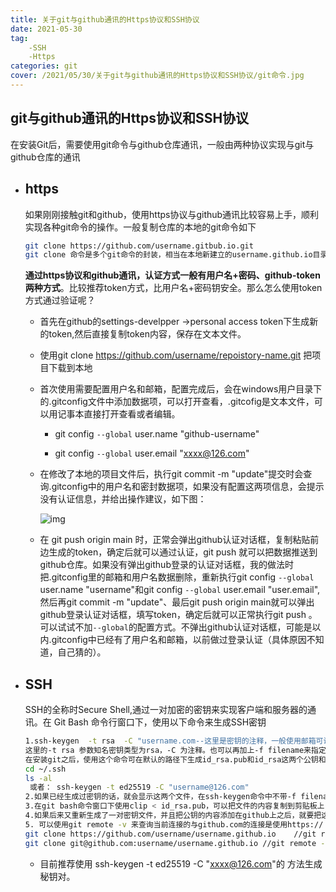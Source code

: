 ```yaml
---
title: 关于git与github通讯的Https协议和SSH协议
date: 2021-05-30
tag: 
    -SSH
    -Https 
categories: git
cover: /2021/05/30/关于git与github通讯的Https协议和SSH协议/git命令.jpg
---
```


## git与github通讯的Https协议和SSH协议

在安装Git后，需要使用git命令与github仓库通讯，一般由两种协议实现与git与github仓库的通讯

* ## https

  如果刚刚接触git和github，使用https协议与github通讯比较容易上手，顺利实现各种git命令的操作。一般复制仓库的本地的git命令如下

  ```bash
  git clone https://github.com/username.gitbub.io.git 
  git clone 命令是多个git命令的封装，相当在本地新建立的username.github.io目录，再执行git init 纳入.git管理,自动建立一个master分支（git checkout -b master），自动添加远程连接git remote add origin https://github.com/username.gitbub.io.git，再 git fetch下载数据
  ```

  **通过https协议和github通讯，认证方式一般有用户名+密码、github-token两种方式**。比较推荐token方式，比用户名+密码钥安全。那么怎么使用token方式通过验证呢？

  <!--more-->

  * 首先在github的settings-develpper ->personal access token下生成新的token,然后直接复制token内容，保存在文本文件。

  * 使用git clone https://github.com/username/repoistory-name.git 把项目下载到本地

  * 首次使用需要配置用户名和邮箱，配置完成后，会在windows用户目录下的.gitconfig文件中添加数据项，可以打开查看，.gitcofig是文本文件，可以用记事本直接打开查看或者编辑。

    * git config `--global` user.name "github-username"

    * git config `--global` user.email  "xxxx@126.com"

  * 在修改了本地的项目文件后，执行git commit -m "update"提交时会查询.gitconfig中的用户名和密封数据项，如果没有配置这两项信息，会提示没有认证信息，并给出操作建议，如下图：

    ![img](/images/github/git-first-commit.png)

  * 在 git push origin main 时，正常会弹出github认证对话框，复制粘贴前边生成的token，确定后就可以通过认证，git push 就可以把数据推送到github仓库。如果没有弹出github登录的认证对话框，我的做法时把.gitconfig里的邮箱和用户名数据删除，重新执行git  config `--global` user.name "username"和git config `--global` user.email "user.email",然后再git commit -m "update"、最后git push origin main就可以弹出github登录认证对话框，填写token，确定后就可以正常执行git push 。可以试试不加`--global`的配置方式。不弹出github认证对话框，可能是以内.gitconfig中已经有了用户名和邮箱，以前做过登录认证（具体原因不知道，自己猜的）。 

* ## SSH

  SSH的全称时Secure Shell,通过一对加密的密钥来实现客户端和服务器的通讯。在 Git Bash 命令行窗口下，使用以下命令来生成SSH密钥

  ```bash
  1.ssh-keygen  -t rsa  -C "username.com--这里是密钥的注释，一般使用邮箱可说明它的用途"
  这里的-t rsa 参数知名密钥类型为rsa，-C 为注释。也可以再加上-f filename来指定密钥的文件名称。
  在安装git之后，使用这个命令可在默认的路径下生成id_rsa.pub和id_rsa这两个公钥和私钥文件，一般要查询他的路劲，可在git bash 命令行下输入下面的命令：
  cd ~/.ssh
  ls -al 
   或者： ssh-keygen -t ed25519 -C "username@126.com"
  2.如果已经生成过密钥的话，就会显示这两个文件，在ssh-keygen命令中不带-f filename 参数的话，默认的文件名是id_rsa 和id_rsa.pub。
  3.在git bash命令窗口下使用clip < id_rsa.pub，可以把文件的内容复制到剪贴板上，登录到github，在网站的setting下打开SSH及GPG Keys选项，titile随便自己一个，把剪贴板的内容粘贴在ssh-key里，保存即可，以后使用git 操作github仓库时就可以使用git@github.com:username/username.github.io.git的格式了，这个据说时传输数据的效率比https更高一些。
  4.如果后来又重新生成了一对密钥文件，并且把公钥的内容添加在github上之后，就要把这对密钥对应的私钥覆盖到~/.ssh目录下，这个是安装git时默认的路径，如果想修改git 使用的密钥文件的话，就要修改环境变量，不想麻烦的话，就把新生成的密钥文件改名覆盖原来的密钥对文件即可。
  5. 可以使用git remote -v 来查询当前连接的与github.com的连接是使用https:// 协议还是git协议。例如：
  git clone https://github.com/username/username.github.io    //git remote -v  显示的是http协议连接github，git push origin也是。
  git clone git@github.com:username/username.github.io //git remote -v 显示的是git协议连接github，git push origin也是。
  ```
  
  
  
  * 目前推荐使用 ssh-keygen -t ed25519  -C "xxxx@126.com"的 方法生成秘钥对。

